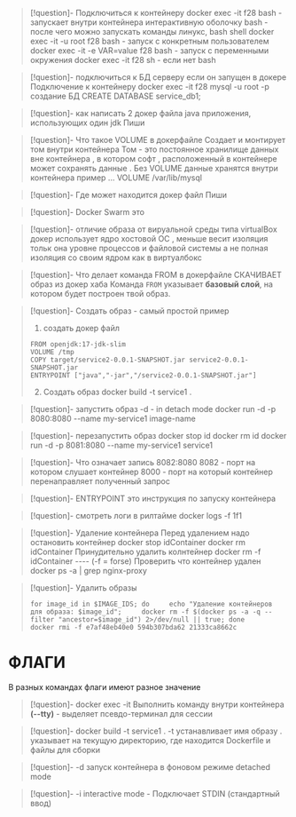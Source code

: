 
>[!question]- Подключиться к контейнеру
>docker exec -it f28 bash - запускает внутри контейнера интерактивную оболочку
>bash - после чего можно запускать команды линукс, bash shell
>docker exec -it -u root f28 bash - запуск с конкретным пользователем
>docker exec -it -e VAR=value f28 bash - запуск с переменными окружения
>docker exec -it f28 sh - если нет bash

>[!question]- подключиться к БД серверу если он запущен в докере
>Подключение к контейнеру
>docker exec -it f28 mysql -u root -p
>создание БД
>CREATE DATABASE service_db1;

>[!question]- как написать 2 докер файла java приложения, использующих один jdk
>Пиши

>[!question]- Что такое VOLUME в докерфайле
>Создает и монтирует том внутри контейнера
>Том - это постоянное хранилище  данных вне контейнера , в котором софт , расположенный в контейнере может сохранять данные . Без VOLUME данные хранятся внутри контейнера
>пример 
>...
>VOLUME /var/lib/mysql 

>[!question]- Где может находится докер файл
>Пиши

>[!question]- Docker Swarm это 

>[!question]- отличие образа от вируальной среды типа virtualBox
>докер использует ядро хостовой ОС , меньше весит изоляция тольк она уровне процессов и файловой системы а не полная изоляция со своим ядром как в виртуалбокс

>[!question]- Что делает команда FROM  в докерфайле
>СКАЧИВАЕТ образ из докер хаба
>Команда `FROM` указывает **базовый слой**, на котором будет построен твой образ.

>[!question]- Создать образ - самый простой пример
>1. создать докер файл 
>```  
>FROM openjdk:17-jdk-slim  
>VOLUME /tmp  
>COPY target/service2-0.0.1-SNAPSHOT.jar service2-0.0.1-SNAPSHOT.jar  
>ENTRYPOINT ["java","-jar","/service2-0.0.1-SNAPSHOT.jar"]  
>```
>2. Создать образ
>docker build -t service1 .

>[!question]- запустить образ
>-d - in detach mode
>docker run -d -p 8080:8080 --name my-service1 image-name

>[!question]- перезапустить образ
>docker stop id
>docker rm id
>docker run -d -p 8081:8080 --name my-service1 service1

>[!question]-  Что означает запись 8082:8080
>8082 - порт на котором слушает контейнер
>8000 - порт на который контейнер перенаправляет полученный запрос

>[!question]- ENTRYPOINT это
>инструкция по запуску контейнера 

>[!question]- смотреть логи в рилтайме
>docker logs -f 1f1 

>[!question]- Удаление контейнера
>Перед удалением надо остановить контейнер docker stop idContainer
>docker rm idContainer
>Принудительно удалить колнтейнер
>docker rm -f idContainer   ----  (-f = forse)
>Проверить что контейнер удален
>docker ps -a | grep nginx-proxy  

>[!question]- Удалить образы
>```
>for image_id in $IMAGE_IDS; do     echo "Удаление контейнеров для образа: $image_id";     docker rm -f $(docker ps -a -q --filter "ancestor=$image_id") 2>/dev/null || true; done
>docker rmi -f e7af48eb40e0 594b307bda62 21333ca8662c
>```

# ФЛАГИ
В разных командах флаги имеют разное значение 
>[!question]- docker exec -it
>Выполнить команду внутри контейнера
>**(--tty)** - выделяет псевдо-терминал для сессии

>[!question]- docker build -t service1 .
> -t устанавливает имя образу
> . указывает на текущую директорию, где находится Dockerfile и файлы для сборки

>[!question]- -d
>запуск контейнера в фоновом режиме detached mode

>[!question]- -i
>interactive mode  - Подключает STDIN (стандартный ввод)
